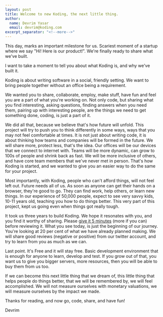 ```yaml
---
layout: post
title: Welcome to new Koding, the next little thing.
author:
  name: Devrim Yasar
  email: devrim@koding.com
excerpt_separator: "<!--more-->"
---
```


This day, marks an important milestone for us. Scariest moment of a startup where we say "Hi! Here is our product!". We're finally ready to share what we've built.

I want to take a moment to tell you about what Koding is, and why we've built it.
<!--more-->

Koding is about writing software in a social, friendly setting. We want to bring people together without an office being a requirement.

We wanted you to share, collaborate, employ, make stuff, have fun and feel you are a part of what you're working on. Not only code, but sharing what you find interesting, asking questions, finding answers when you need them, pairing up with interesting people, are the things we need to get something done, coding, is just a part of it.

We did all that, because we believe that's how future will unfold. This project will try to push you to think differently in some ways, ways that you may not feel comfortable at times. It is not just about writing code, it is about thinking how teams and companies will be formed in the future. We will share more, protect less, that's the idea. Our offices will be our devices that we connect to internet with. Teams will be more dynamic, can grow to 100s of people and shrink back as fast. We will be more inclusive of others, and have core team members that we've never met in person. That's how Koding is started, and we wanted to give you an easier way to do the same for your project.

Most importantly, with Koding, people who can't afford things, will not feel left out. Future needs all of us. As soon as anyone can get their hands on a browser, they're good to go. They can find work, help others, or learn new things. In our experience of 50,000 people, expect to see very savvy kids, 10-11 years old, teaching you how to do things better. This very part of this project, kept us going even when things got really tough.

It took us three years to build Koding. We hope it resonates with you, and you find it worthy of sharing. Please [give it 5 minutes][1] (more if you can) before reviewing it. What you see today, is just the beginning of our journey. You're looking at 20 per cent of what we have already planned making. We will share good reviews (negative or positive) from our twitter account, and try to learn from you as much as we can.

Last point. It's Free and it will stay free. Basic development environment that is enough for anyone to learn, develop and test. If you grow out of that, you want us to give you bigger servers, more resources, then you will be able to buy them from us too.

If we can become this next little thing that we dream of, this little thing that helps people do things better, that we will be remembered by, we will feel accomplished. We will not measure ourselves with monetary valuations, we will measure ourselves by the impact we made.

Thanks for reading, and now go, code, share, and have fun!

Devrim

[1]: http://37signals.com/svn/posts/3124-give-it-five-minutes
